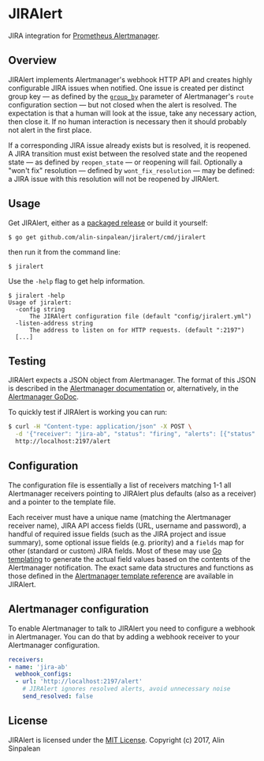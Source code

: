 # JIRAlert
JIRA integration for [Prometheus Alertmanager](https://github.com/prometheus/alertmanager).

## Overview

JIRAlert implements Alertmanager's webhook HTTP API and creates highly configurable JIRA issues when notified. One issue
is created per distinct group key — as defined by the [`group_by`](https://prometheus.io/docs/alerting/configuration/#<route>)
parameter of Alertmanager's `route` configuration section — but not closed when the alert is resolved. The expectation
is that a human will look at the issue, take any necessary action, then close it.  If no human interaction is necessary
then it should probably not alert in the first place.

If a corresponding JIRA issue already exists but is resolved, it is reopened. A JIRA transition must exist between the
resolved state and the reopened state — as defined by `reopen_state` — or reopening will fail. Optionally a "won't
fix" resolution — defined by `wont_fix_resolution` — may be defined: a JIRA issue with this resolution will not be
reopened by JIRAlert.

## Usage

Get JIRAlert, either as a [packaged release](https://github.com/alin-sinpalean/jiralert/releases) or build it yourself:

```
$ go get github.com/alin-sinpalean/jiralert/cmd/jiralert
```

then run it from the command line:

```
$ jiralert
```

Use the `-help` flag to get help information.

```
$ jiralert -help
Usage of jiralert:
  -config string
      The JIRAlert configuration file (default "config/jiralert.yml")
  -listen-address string
      The address to listen on for HTTP requests. (default ":2197")
  [...]
```

## Testing

JIRAlert expects a JSON object from Alertmanager. The format of this JSON is described in the [Alertmanager
documentation](https://prometheus.io/docs/alerting/configuration/#<webhook_config>) or, alternatively,
in the [Alertmanager GoDoc](https://godoc.org/github.com/prometheus/alertmanager/template#Data).

To quickly test if JIRAlert is working you can run:

```bash
$ curl -H "Content-type: application/json" -X POST \
  -d '{"receiver": "jira-ab", "status": "firing", "alerts": [{"status": "firing", "labels": {"alertname": "TestAlert", "key": "value"} }], "groupLabels": {"alertname": "TestAlert"}}' \
  http://localhost:2197/alert
```

## Configuration

The configuration file is essentially a list of receivers matching 1-1 all Alertmanager receivers pointing to JIRAlert
plus defaults (also as a receiver) and a pointer to the template file.

Each receiver must have a unique name (matching the Alertmanager receiver name), JIRA API access fields (URL, username
and password), a handful of required issue fields (such as the JIRA project and issue summary), some optional issue
fields (e.g. priority) and a `fields` map for other (standard or custom) JIRA fields. Most of these may use [Go
templating](https://golang.org/pkg/text/template/) to generate the actual field values based on the contents of the
Alertmanager notification. The exact same data structures and functions as those defined in the [Alertmanager template
reference](https://prometheus.io/docs/alerting/notifications/) are available in JIRAlert.

## Alertmanager configuration

To enable Alertmanager to talk to JIRAlert you need to configure a webhook in Alertmanager. You can do that by adding a
webhook receiver to your Alertmanager configuration. 

```yaml
receivers:
- name: 'jira-ab'
  webhook_configs:
  - url: 'http://localhost:2197/alert'
    # JIRAlert ignores resolved alerts, avoid unnecessary noise
    send_resolved: false
```

## License

JIRAlert is licensed under the [MIT License](https://github.com/alin-sinpalean/jiralert/blob/master/LICENSE).
Copyright (c) 2017, Alin Sinpalean
